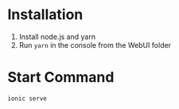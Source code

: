 # Installation

1. Install node.js and yarn
2. Run `yarn` in the console from the WebUI folder

# Start Command

```
ionic serve
```
